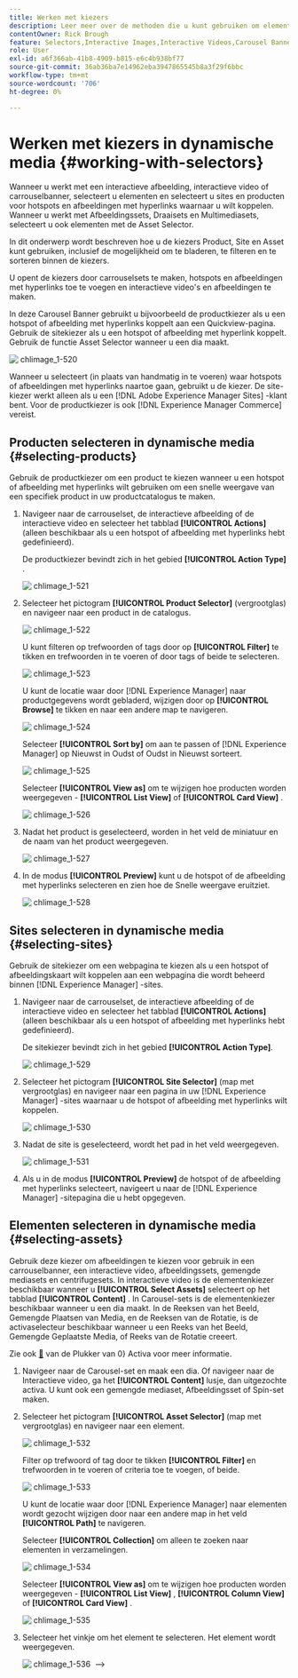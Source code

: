 ```yaml
---
title: Werken met kiezers
description: Leer meer over de methoden die u kunt gebruiken om elementen te selecteren voor interactieve afbeeldingen, interactieve video's en carrouselbanners in Dynamic Media.
contentOwner: Rick Brough
feature: Selectors,Interactive Images,Interactive Videos,Carousel Banners
role: User
exl-id: a6f366ab-41b8-4909-b815-e6c4b938bf77
source-git-commit: 36ab36ba7e14962eba3947865545b8a3f29f6bbc
workflow-type: tm+mt
source-wordcount: '706'
ht-degree: 0%

---
```


# Werken met kiezers in dynamische media {#working-with-selectors}

Wanneer u werkt met een interactieve afbeelding, interactieve video of carrouselbanner, selecteert u elementen en selecteert u sites en producten voor hotspots en afbeeldingen met hyperlinks waarnaar u wilt koppelen. Wanneer u werkt met Afbeeldingssets, Draaisets en Multimediasets, selecteert u ook elementen met de Asset Selector.

In dit onderwerp wordt beschreven hoe u de kiezers Product, Site en Asset kunt gebruiken, inclusief de mogelijkheid om te bladeren, te filteren en te sorteren binnen de kiezers.

U opent de kiezers door carrouselsets te maken, hotspots en afbeeldingen met hyperlinks toe te voegen en interactieve video&#39;s en afbeeldingen te maken.

In deze Carousel Banner gebruikt u bijvoorbeeld de productkiezer als u een hotspot of afbeelding met hyperlinks koppelt aan een Quickview-pagina. Gebruik de sitekiezer als u een hotspot of afbeelding met hyperlink koppelt. Gebruik de functie Asset Selector wanneer u een dia maakt.

![&#x200B; chlimage_1-520 &#x200B;](assets/chlimage_1-520.png)

Wanneer u selecteert (in plaats van handmatig in te voeren) waar hotspots of afbeeldingen met hyperlinks naartoe gaan, gebruikt u de kiezer. De site-kiezer werkt alleen als u een [!DNL Adobe Experience Manager Sites] -klant bent. Voor de productkiezer is ook [!DNL Experience Manager Commerce] vereist.

## Producten selecteren in dynamische media {#selecting-products}

Gebruik de productkiezer om een product te kiezen wanneer u een hotspot of afbeelding met hyperlinks wilt gebruiken om een snelle weergave van een specifiek product in uw productcatalogus te maken.

1. Navigeer naar de carrouselset, de interactieve afbeelding of de interactieve video en selecteer het tabblad **[!UICONTROL Actions]** (alleen beschikbaar als u een hotspot of afbeelding met hyperlinks hebt gedefinieerd).

   De productkiezer bevindt zich in het gebied **[!UICONTROL Action Type]** .

   ![&#x200B; chlimage_1-521 &#x200B;](assets/chlimage_1-521.png)

1. Selecteer het pictogram **[!UICONTROL Product Selector]** (vergrootglas) en navigeer naar een product in de catalogus.

   ![&#x200B; chlimage_1-522 &#x200B;](assets/chlimage_1-522.png)

   U kunt filteren op trefwoorden of tags door op **[!UICONTROL Filter]** te tikken en trefwoorden in te voeren of door tags of beide te selecteren.

   ![&#x200B; chlimage_1-523 &#x200B;](assets/chlimage_1-523.png)

   U kunt de locatie waar door [!DNL Experience Manager] naar productgegevens wordt gebladerd, wijzigen door op **[!UICONTROL Browse]** te tikken en naar een andere map te navigeren.

   ![&#x200B; chlimage_1-524 &#x200B;](assets/chlimage_1-524.png)

   Selecteer **[!UICONTROL Sort by]** om aan te passen of [!DNL Experience Manager] op Nieuwst in Oudst of Oudst in Nieuwst sorteert.

   ![&#x200B; chlimage_1-525 &#x200B;](assets/chlimage_1-525.png)

   Selecteer **[!UICONTROL View as]** om te wijzigen hoe producten worden weergegeven - **[!UICONTROL List View]** of **[!UICONTROL Card View]** .

   ![&#x200B; chlimage_1-526 &#x200B;](assets/chlimage_1-526.png)

1. Nadat het product is geselecteerd, worden in het veld de miniatuur en de naam van het product weergegeven.

   ![&#x200B; chlimage_1-527 &#x200B;](assets/chlimage_1-527.png)

1. In de modus **[!UICONTROL Preview]** kunt u de hotspot of de afbeelding met hyperlinks selecteren en zien hoe de Snelle weergave eruitziet.

   ![&#x200B; chlimage_1-528 &#x200B;](assets/chlimage_1-528.png)

## Sites selecteren in dynamische media {#selecting-sites}

Gebruik de sitekiezer om een webpagina te kiezen als u een hotspot of afbeeldingskaart wilt koppelen aan een webpagina die wordt beheerd binnen [!DNL Experience Manager] -sites.

1. Navigeer naar de carrouselset, de interactieve afbeelding of de interactieve video en selecteer het tabblad **[!UICONTROL Actions]** (alleen beschikbaar als u een hotspot of afbeelding met hyperlinks hebt gedefinieerd).

   De sitekiezer bevindt zich in het gebied **[!UICONTROL Action Type]**.

   ![&#x200B; chlimage_1-529 &#x200B;](assets/chlimage_1-529.png)

1. Selecteer het pictogram **[!UICONTROL Site Selector]** (map met vergrootglas) en navigeer naar een pagina in uw [!DNL Experience Manager] -sites waarnaar u de hotspot of afbeelding met hyperlinks wilt koppelen.

   ![&#x200B; chlimage_1-530 &#x200B;](assets/chlimage_1-530.png)

1. Nadat de site is geselecteerd, wordt het pad in het veld weergegeven.

   ![&#x200B; chlimage_1-531 &#x200B;](assets/chlimage_1-531.png)

1. Als u in de modus **[!UICONTROL Preview]** de hotspot of de afbeelding met hyperlinks selecteert, navigeert u naar de [!DNL Experience Manager] -sitepagina die u hebt opgegeven.

## Elementen selecteren in dynamische media {#selecting-assets}

Gebruik deze kiezer om afbeeldingen te kiezen voor gebruik in een carrouselbanner, een interactieve video, afbeeldingssets, gemengde mediasets en centrifugesets. In interactieve video is de elementenkiezer beschikbaar wanneer u **[!UICONTROL Select Assets]** selecteert op het tabblad **[!UICONTROL Content]** . In Carousel-sets is de elementenkiezer beschikbaar wanneer u een dia maakt. In de Reeksen van het Beeld, Gemengde Plaatsen van Media, en de Reeksen van de Rotatie, is de activaselecteur beschikbaar wanneer u een Reeks van het Beeld, Gemengde Geplaatste Media, of Reeks van de Rotatie creeert.

Zie ook [&#128279;](/help/assets/search-assets.md#asset-selector) van de Plukker van 0&rbrace; Activa voor meer informatie.

1. Navigeer naar de Carousel-set en maak een dia. Of navigeer naar de Interactieve video, ga het **[!UICONTROL Content]** lusje, dan uitgezochte activa. U kunt ook een gemengde mediaset, Afbeeldingsset of Spin-set maken.
1. Selecteer het pictogram **[!UICONTROL Asset Selector]** (map met vergrootglas) en navigeer naar een element.

   ![&#x200B; chlimage_1-532 &#x200B;](assets/chlimage_1-532.png)

   Filter op trefwoord of tag door te tikken **[!UICONTROL Filter]** en trefwoorden in te voeren of criteria toe te voegen, of beide.

   ![&#x200B; chlimage_1-533 &#x200B;](assets/chlimage_1-533.png)

   U kunt de locatie waar door [!DNL Experience Manager] naar elementen wordt gezocht wijzigen door naar een andere map in het veld **[!UICONTROL Path]** te navigeren.

   Selecteer **[!UICONTROL Collection]** om alleen te zoeken naar elementen in verzamelingen.

   ![&#x200B; chlimage_1-534 &#x200B;](assets/chlimage_1-534.png)

   Selecteer **[!UICONTROL View as]** om te wijzigen hoe producten worden weergegeven - **[!UICONTROL List View]** , **[!UICONTROL Column View]** of **[!UICONTROL Card View]** .

   ![&#x200B; chlimage_1-535 &#x200B;](assets/chlimage_1-535.png)

1. Selecteer het vinkje om het element te selecteren. Het element wordt weergegeven.

   ![&#x200B; chlimage_1-536 &#x200B;](assets/chlimage_1-536.png)
—>
